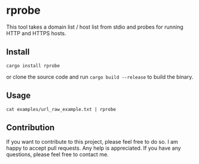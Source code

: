 # rprobe

This tool takes a domain list / host list from stdio and probes for running HTTP and HTTPS hosts.

## Install

````
cargo install rprobe
````
or clone the source code and run `cargo build --release` to build the binary.

## Usage

````
cat examples/url_raw_example.txt | rprobe
````
## Contribution 

If you want to contribute to this project, please feel free to do so. I am happy to accept pull requests. Any help is appreciated. If you have any questions, please feel free to contact me.

